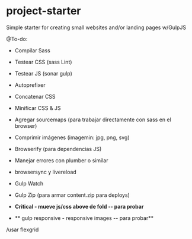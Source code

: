# project-starter
Simple starter for creating small websites and/or landing pages w/GulpJS

@To-do:
- Compilar Sass
- Testear CSS (sass Lint)
- Testear JS (sonar gulp)
- Autoprefixer
- Concatenar CSS
- Minificar CSS & JS
- Agregar sourcemaps (para trabajar directamente con sass en el browser)
- Comprimir imágenes (imagemin: jpg, png, svg)
- Browserify (para dependencias JS)
- Manejar errores con plumber o similar
- browsersync y livereload
- Gulp Watch

- Gulp Zip (para armar content.zip para deploys)
- **Critical - mueve js/css above de fold -- para probar**
- ** gulp responsive - responsive images -- para probar**


/usar flexgrid
